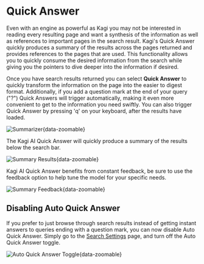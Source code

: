# Quick Answer

Even with an engine as powerful as Kagi you may not be interested in reading every resulting page and want a synthesis of the information as well as references to important pages in the search result. Kagi's Quick Answer quickly produces a summary of the results across the pages returned and provides references to the pages that are used. This functionality allows you to quickly consume the desired information from the search while giving you the pointers to dive deeper into the information if desired.

Once you have search results returned you can select **Quick Answer** to quickly transform the information on the page into the easier to digest format. Additionally, if you add a question mark at the end of your query ("?") Quick Answers will trigger automatically, making it even more convenient to get to the information you need swiftly. You can also trigger Quick Answer by pressing 'q' on your keyboard, after the results have loaded.

![Summarizer](media/summarize.png){data-zoomable}

The Kagi AI Quick Answer will quickly produce a summary of the results below the search bar.

![Summary Results](media/summarized_results.png){data-zoomable}

Kagi AI Quick Answer benefits from constant feedback, be sure to use the feedback option to help tune the model for your specific needs.

![Summary Feedback](media/summarize_feedback.png){data-zoomable}

## Disabling Auto Quick Answer

If you prefer to just browse through search results instead of getting instant answers to queries ending with a question mark, you can now disable Auto Quick Answer. Simply go to the [Search Settings](https://kagi.com/settings?p=ai) page, and turn off the Auto Quick Answer toggle.

![Auto Quick Answer Toggle](./media/quick_answer_toggle.gif){data-zoomable}
